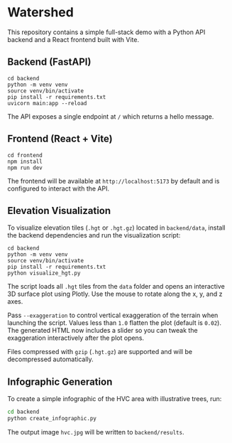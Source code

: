 # Watershed

This repository contains a simple full-stack demo with a Python API backend and a React frontend built with Vite.

## Backend (FastAPI)

```
cd backend
python -m venv venv
source venv/bin/activate
pip install -r requirements.txt
uvicorn main:app --reload
```

The API exposes a single endpoint at `/` which returns a hello message.

## Frontend (React + Vite)

```
cd frontend
npm install
npm run dev
```

The frontend will be available at `http://localhost:5173` by default and is configured to interact with the API.


## Elevation Visualization

To visualize elevation tiles (`.hgt` or `.hgt.gz`) located in `backend/data`, install the backend dependencies and run the visualization script:

```
cd backend
python -m venv venv
source venv/bin/activate
pip install -r requirements.txt
python visualize_hgt.py
```

The script loads all `.hgt` tiles from the `data` folder and opens an interactive 3D surface plot using Plotly. Use the mouse to rotate along the x, y, and z axes.

Pass `--exaggeration` to control vertical exaggeration of the terrain when launching the script. Values less than `1.0` flatten the plot (default is `0.02`). The generated HTML now includes a slider so you can tweak the exaggeration interactively after the plot opens.

Files compressed with `gzip` (`.hgt.gz`) are supported and will be decompressed automatically.

## Infographic Generation

To create a simple infographic of the HVC area with illustrative trees, run:

```bash
cd backend
python create_infographic.py
```

The output image `hvc.jpg` will be written to `backend/results`.
